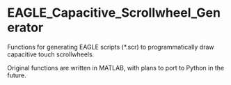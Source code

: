 # EAGLE_Capacitive_Scrollwheel_Generator
Functions for generating EAGLE scripts (*.scr) to programmatically draw capacitive touch scrollwheels.

Original functions are written in MATLAB, with plans to port to Python in the future.
